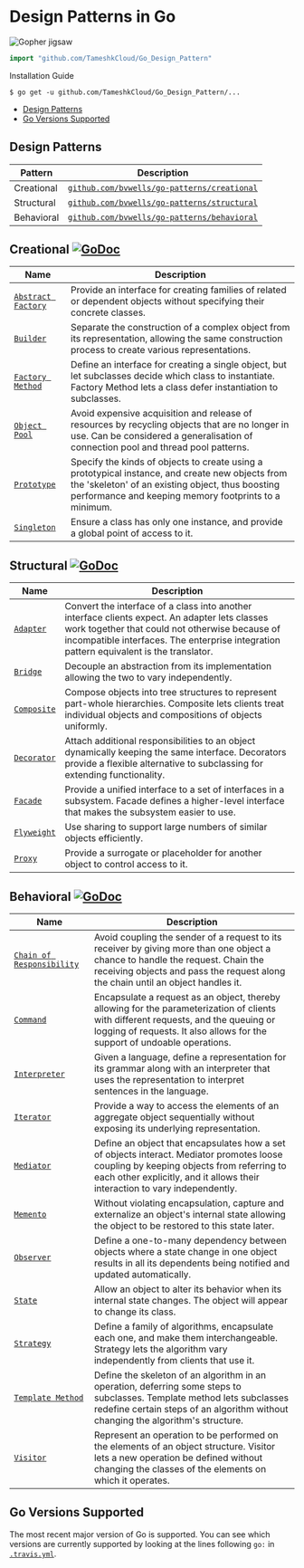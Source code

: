 # Design Patterns in Go

![Gopher jigsaw](jigsaw.png)

``` go
import "github.com/TameshkCloud/Go_Design_Pattern"
```

Installation Guide

```
$ go get -u github.com/TameshkCloud/Go_Design_Pattern/...
```

 * [Design Patterns](#design-patterns)
 * [Go Versions Supported](#go-versions-supported)

## Design Patterns

Pattern                                       | Description
-----------|------------
Creational | [`github.com/bvwells/go-patterns/creational`][creational-ref] | Creational design patterns are design patterns that deal with object creation mechanisms, trying to create objects in a manner suitable to the situation. The basic form of object creation could result in design problems or in added complexity to the design. Creational design patterns solve this problem by somehow controlling this object creation.
Structural | [`github.com/bvwells/go-patterns/structural`][structural-ref] | Structural design patterns are design patterns that ease the design by identifying a simple way to realize relationships between entities.
Behavioral | [`github.com/bvwells/go-patterns/behavioral`][behavioral-ref] | Behavioral design patterns are design patterns that identify common communication patterns between objects and realize these patterns. By doing so, these patterns increase flexibility in carrying out this communication.

## Creational [![GoDoc](https://godoc.org/github.com/bvwells/go-patterns/creational?status.svg)](https://godoc.org/github.com/bvwells/go-patterns/creational)

Name       | Description                               
-----------|-------------------------------------------
[`Abstract Factory`](./creational/abstract_factory.go) | Provide an interface for creating families of related or dependent objects without specifying their concrete classes.
[`Builder`](./creational/builder.go) | Separate the construction of a complex object from its representation, allowing the same construction process to create various representations.
[`Factory Method`](./creational/factory_method.go) | Define an interface for creating a single object, but let subclasses decide which class to instantiate. Factory Method lets a class defer instantiation to subclasses.
[`Object Pool`](./creational/object_pool.go) | Avoid expensive acquisition and release of resources by recycling objects that are no longer in use. Can be considered a generalisation of connection pool and thread pool patterns.
[`Prototype`](./creational/prototype.go) | Specify the kinds of objects to create using a prototypical instance, and create new objects from the 'skeleton' of an existing object, thus boosting performance and keeping memory footprints to a minimum.
[`Singleton`](./creational/singleton.go) | Ensure a class has only one instance, and provide a global point of access to it.

## Structural [![GoDoc](https://godoc.org/github.com/bvwells/go-patterns/structural?status.svg)](https://godoc.org/github.com/bvwells/go-patterns/structutal)

Name       | Description                               
-----------|-------------------------------------------
[`Adapter`](./structural/adapter.go) | Convert the interface of a class into another interface clients expect. An adapter lets classes work together that could not otherwise because of incompatible interfaces. The enterprise integration pattern equivalent is the translator.
[`Bridge`](./structural/bridge.go) | Decouple an abstraction from its implementation allowing the two to vary independently.
[`Composite`](./structural/composite.go) | Compose objects into tree structures to represent part-whole hierarchies. Composite lets clients treat individual objects and compositions of objects uniformly.
[`Decorator`](./structural/decorator.go) | Attach additional responsibilities to an object dynamically keeping the same interface. Decorators provide a flexible alternative to subclassing for extending functionality.
[`Facade`](./structural/facade.go) | Provide a unified interface to a set of interfaces in a subsystem. Facade defines a higher-level interface that makes the subsystem easier to use.
[`Flyweight`](./structural/flyweight.go) | Use sharing to support large numbers of similar objects efficiently.
[`Proxy`](./structural/proxy.go) | Provide a surrogate or placeholder for another object to control access to it.

## Behavioral [![GoDoc](https://godoc.org/github.com/bvwells/go-patterns/behavioral?status.svg)](https://godoc.org/github.com/bvwells/go-patterns/behavioral)

Name       | Description                               
-----------|-------------------------------------------
[`Chain of Responsibility`](./behavioral/chain_of_responsibility.go) | Avoid coupling the sender of a request to its receiver by giving more than one object a chance to handle the request. Chain the receiving objects and pass the request along the chain until an object handles it.
[`Command`](./behavioral/command.go) | Encapsulate a request as an object, thereby allowing for the parameterization of clients with different requests, and the queuing or logging of requests. It also allows for the support of undoable operations.
[`Interpreter`](./behavioral/interpreter.go) | Given a language, define a representation for its grammar along with an interpreter that uses the representation to interpret sentences in the language.
[`Iterator`](./behavioral/iterator.go) | Provide a way to access the elements of an aggregate object sequentially without exposing its underlying representation.
[`Mediator`](./behavioral/mediator.go) | Define an object that encapsulates how a set of objects interact. Mediator promotes loose coupling by keeping objects from referring to each other explicitly, and it allows their interaction to vary independently.
[`Memento`](./behavioral/memento.go) | Without violating encapsulation, capture and externalize an object's internal state allowing the object to be restored to this state later.
[`Observer`](./behavioral/observer.go) | Define a one-to-many dependency between objects where a state change in one object results in all its dependents being notified and updated automatically.
[`State`](./behavioral/state.go) | Allow an object to alter its behavior when its internal state changes. The object will appear to change its class.
[`Strategy`](./behavioral/strategy.go) | Define a family of algorithms, encapsulate each one, and make them interchangeable. Strategy lets the algorithm vary independently from clients that use it.
[`Template Method`](./behavioral/template_method.go) | Define the skeleton of an algorithm in an operation, deferring some steps to subclasses. Template method lets subclasses redefine certain steps of an algorithm without changing the algorithm's structure.
[`Visitor`](./behavioral/visitor.go) | Represent an operation to be performed on the elements of an object structure. Visitor lets a new operation be defined without changing the classes of the elements on which it operates.

## Go Versions Supported

The most recent major version of Go is supported. You can see which versions are
currently supported by looking at the lines following `go:` in
[`.travis.yml`](.travis.yml).

[creational-ref]: https://godoc.org/github.com/bvwells/go-patterns/creational
[structural-ref]: https://godoc.org/github.com/bvwells/go-patterns/structural
[behavioral-ref]: https://godoc.org/github.com/bvwells/go-patterns/behavioral
